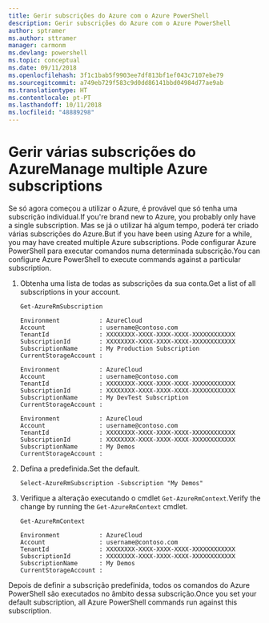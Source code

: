 ```yaml
---
title: Gerir subscrições do Azure com o Azure PowerShell
description: Gerir subscrições do Azure com o Azure PowerShell
author: sptramer
ms.author: sttramer
manager: carmonm
ms.devlang: powershell
ms.topic: conceptual
ms.date: 09/11/2018
ms.openlocfilehash: 3f1c1bab5f9903ee7df813bf1ef043c7107ebe79
ms.sourcegitcommit: a749eb729f583c9d0dd86141bbd04984d77ae9ab
ms.translationtype: HT
ms.contentlocale: pt-PT
ms.lasthandoff: 10/11/2018
ms.locfileid: "48889298"
---
```

# <a name="manage-multiple-azure-subscriptions"></a><span data-ttu-id="ccabb-103">Gerir várias subscrições do Azure</span><span class="sxs-lookup"><span data-stu-id="ccabb-103">Manage multiple Azure subscriptions</span></span>

<span data-ttu-id="ccabb-104">Se só agora começou a utilizar o Azure, é provável que só tenha uma subscrição individual.</span><span class="sxs-lookup"><span data-stu-id="ccabb-104">If you're brand new to Azure, you probably only have a single subscription.</span></span> <span data-ttu-id="ccabb-105">Mas se já o utilizar há algum tempo, poderá ter criado várias subscrições do Azure.</span><span class="sxs-lookup"><span data-stu-id="ccabb-105">But if you have been using Azure for a while, you may have created multiple Azure subscriptions.</span></span> <span data-ttu-id="ccabb-106">Pode configurar Azure PowerShell para executar comandos numa determinada subscrição.</span><span class="sxs-lookup"><span data-stu-id="ccabb-106">You can configure Azure PowerShell to execute commands against a particular subscription.</span></span>

1. <span data-ttu-id="ccabb-107">Obtenha uma lista de todas as subscrições da sua conta.</span><span class="sxs-lookup"><span data-stu-id="ccabb-107">Get a list of all subscriptions in your account.</span></span>

    ```azurepowershell-interactive
    Get-AzureRmSubscription
    ```

    ```output
    Environment           : AzureCloud
    Account               : username@contoso.com
    TenantId              : XXXXXXXX-XXXX-XXXX-XXXX-XXXXXXXXXXXX
    SubscriptionId        : XXXXXXXX-XXXX-XXXX-XXXX-XXXXXXXXXXXX
    SubscriptionName      : My Production Subscription
    CurrentStorageAccount :

    Environment           : AzureCloud
    Account               : username@contoso.com
    TenantId              : XXXXXXXX-XXXX-XXXX-XXXX-XXXXXXXXXXXX
    SubscriptionId        : XXXXXXXX-XXXX-XXXX-XXXX-XXXXXXXXXXXX
    SubscriptionName      : My DevTest Subscription
    CurrentStorageAccount :

    Environment           : AzureCloud
    Account               : username@contoso.com
    TenantId              : XXXXXXXX-XXXX-XXXX-XXXX-XXXXXXXXXXXX
    SubscriptionId        : XXXXXXXX-XXXX-XXXX-XXXX-XXXXXXXXXXXX
    SubscriptionName      : My Demos
    CurrentStorageAccount :
    ```

2. <span data-ttu-id="ccabb-108">Defina a predefinida.</span><span class="sxs-lookup"><span data-stu-id="ccabb-108">Set the default.</span></span>

    ```azurepowershell-interactive
    Select-AzureRmSubscription -Subscription "My Demos"
    ```

3. <span data-ttu-id="ccabb-109">Verifique a alteração executando o cmdlet `Get-AzureRmContext`.</span><span class="sxs-lookup"><span data-stu-id="ccabb-109">Verify the change by running the `Get-AzureRmContext` cmdlet.</span></span>

    ```azurepowershell-interactive
    Get-AzureRmContext
    ```

    ```output
    Environment           : AzureCloud
    Account               : username@contoso.com
    TenantId              : XXXXXXXX-XXXX-XXXX-XXXX-XXXXXXXXXXXX
    SubscriptionId        : XXXXXXXX-XXXX-XXXX-XXXX-XXXXXXXXXXXX
    SubscriptionName      : My Demos
    CurrentStorageAccount :
    ```

<span data-ttu-id="ccabb-110">Depois de definir a subscrição predefinida, todos os comandos do Azure PowerShell são executados no âmbito dessa subscrição.</span><span class="sxs-lookup"><span data-stu-id="ccabb-110">Once you set your default subscription, all Azure PowerShell commands run against this subscription.</span></span>
